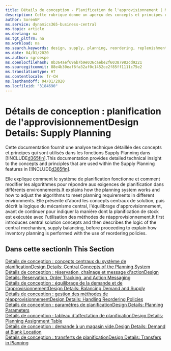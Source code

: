 ```yaml
---
title: Détails de conception - Planification de l'approvisionnement | Microsoft Docs
description: Cette rubrique donne un aperçu des concepts et principes qui sont utilisés avec les fonctionnalités de planification de l'approvisionnement dans Business Central.
author: SorenGP
ms.service: dynamics365-business-central
ms.topic: article
ms.devlang: na
ms.tgt_pltfrm: na
ms.workload: na
ms.search.keywords: design, supply, planning, reordering, replenishment
ms.date: 04/01/2020
ms.author: sgroespe
ms.openlocfilehash: 8b364aef69ab7b9e036caebe2f60387982cd9221
ms.sourcegitcommit: 88e4b30eaf6fa32af0c1452ce2f85ff1111c75e2
ms.translationtype: HT
ms.contentlocale: fr-CH
ms.lasthandoff: 04/01/2020
ms.locfileid: "3184690"
---
```

# <a name="design-details-supply-planning"></a><span data-ttu-id="4819b-103">Détails de conception : planification de l'approvisionnement</span><span class="sxs-lookup"><span data-stu-id="4819b-103">Design Details: Supply Planning</span></span>
<span data-ttu-id="4819b-104">Cette documentation fournit une analyse technique détaillée des concepts et principes qui sont utilisés dans les fonctions Supply Planning dans [!INCLUDE[d365fin](includes/d365fin_md.md)].</span><span class="sxs-lookup"><span data-stu-id="4819b-104">This documentation provides detailed technical insight to the concepts and principles that are used within the Supply Planning features in [!INCLUDE[d365fin](includes/d365fin_md.md)].</span></span>  

<span data-ttu-id="4819b-105">Elle explique comment le système de planification fonctionne et comment modifier les algorithmes pour répondre aux exigences de planification dans différents environnements.</span><span class="sxs-lookup"><span data-stu-id="4819b-105">It explains how the planning system works and how to adjust the algorithms to meet planning requirements in different environments.</span></span> <span data-ttu-id="4819b-106">Elle présente d'abord les concepts centraux de solution, puis décrit la logique du mécanisme central, l'équilibrage d'approvisionnement, avant de continuer pour indiquer la manière dont la planification de stock est exécutée avec l'utilisation des méthodes de réapprovisionnement.</span><span class="sxs-lookup"><span data-stu-id="4819b-106">It first introduces central solution concepts and then describes the logic of the central mechanism, supply balancing, before proceeding to explain how inventory planning is performed with the use of reordering policies.</span></span>  

## <a name="in-this-section"></a><span data-ttu-id="4819b-107">Dans cette section</span><span class="sxs-lookup"><span data-stu-id="4819b-107">In This Section</span></span>  
[<span data-ttu-id="4819b-108">Détails de conception : concepts centraux du système de planification</span><span class="sxs-lookup"><span data-stu-id="4819b-108">Design Details: Central Concepts of the Planning System</span></span>](design-details-central-concepts-of-the-planning-system.md)  
[<span data-ttu-id="4819b-109">Détails de conception : réservation, chaînage et message d'action</span><span class="sxs-lookup"><span data-stu-id="4819b-109">Design Details: Reservation, Order Tracking, and Action Messaging</span></span>](design-details-reservation-order-tracking-and-action-messaging.md)  
[<span data-ttu-id="4819b-110">Détails de conception : équilibrage de la demande et de l'approvisionnement</span><span class="sxs-lookup"><span data-stu-id="4819b-110">Design Details: Balancing Demand and Supply</span></span>](design-details-balancing-demand-and-supply.md)  
[<span data-ttu-id="4819b-111">Détails de conception : gestion des méthodes de réapprovisionnement</span><span class="sxs-lookup"><span data-stu-id="4819b-111">Design Details: Handling Reordering Policies</span></span>](design-details-handling-reordering-policies.md)  
[<span data-ttu-id="4819b-112">Détails de conception : paramètres de planification</span><span class="sxs-lookup"><span data-stu-id="4819b-112">Design Details: Planning Parameters</span></span>](design-details-planning-parameters.md)  
[<span data-ttu-id="4819b-113">Détails de conception : tableau d'affectation de planification</span><span class="sxs-lookup"><span data-stu-id="4819b-113">Design Details: Planning Assignment Table</span></span>](design-details-planning-assignment-table.md)  
[<span data-ttu-id="4819b-114">Détails de conception : demande à un magasin vide.</span><span class="sxs-lookup"><span data-stu-id="4819b-114">Design Details: Demand at Blank Location</span></span>](design-details-demand-at-blank-location.md)  
[<span data-ttu-id="4819b-115">Détails de conception : transferts de planification</span><span class="sxs-lookup"><span data-stu-id="4819b-115">Design Details: Transfers in Planning</span></span>](design-details-transfers-in-planning.md)
